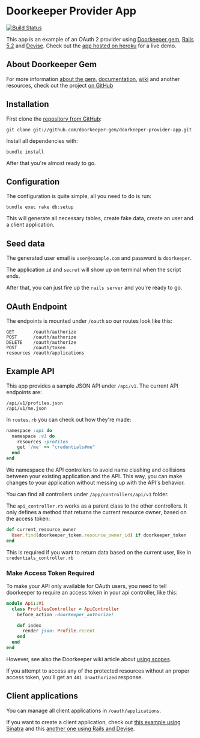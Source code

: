 # Doorkeeper Provider App

[![Build Status](https://api.travis-ci.org/doorkeeper-gem/doorkeeper-provider-app.svg?branch=master)](http://travis-ci.org/doorkeeper-gem/doorkeeper-provider-app)

This app is an example of an OAuth 2 provider using [Doorkeeper gem](https://github.com/doorkeeper-gem/doorkeeper), [Rails 5.2](http://rubyonrails.org/) and [Devise](https://github.com/plataformatec/devise). Check out the [app hosted on heroku](http://doorkeeper-provider.herokuapp.com/) for a live demo.

## About Doorkeeper Gem

For more information [about the gem](https://github.com/doorkeeper-gem/doorkeeper), [documentation](https://github.com/doorkeeper-gem/doorkeeper#readme), [wiki](https://github.com/doorkeeper-gem/doorkeeper/wiki/_pages) and another resources, check out the project [on GitHub](https://github.com/doorkeeper-gem/doorkeeper)

## Installation

First clone the [repository from GitHub](https://github.com/doorkeeper-gem/doorkeeper-provider-app):

    git clone git://github.com/doorkeeper-gem/doorkeeper-provider-app.git

Install all dependencies with:

    bundle install

After that you're almost ready to go.

## Configuration

The configuration is quite simple, all you need to do is run:

    bundle exec rake db:setup

This will generate all necessary tables, create fake data, create an user and a client application.

## Seed data

The generated user email is `user@example.com` and password is `doorkeeper`.

The application `id` and `secret` will show up on terminal when the script ends.

After that, you can just fire up the `rails server` and you're ready to go.

## OAuth Endpoint

The endpoints is mounted under `/oauth` so our routes look like this:

    GET       /oauth/authorize
    POST      /oauth/authorize
    DELETE    /oauth/authorize
    POST      /oauth/token
    resources /oauth/applications

## Example API

This app provides a sample JSON API under `/api/v1`. The current API endpoints are:

    /api/v1/profiles.json
    /api/v1/me.json

In `routes.rb` you can check out how they're made:

``` ruby
namespace :api do
  namespace :v1 do
    resources :profiles
    get '/me' => "credentials#me"
  end
end
```

We namespace the API controllers to avoid name clashing and collisions between your existing application and the API. This way, you can make changes to your application without messing up with the API's behavior.

You can find all controllers under `/app/controllers/api/v1` folder.

The `api_controller.rb` works as a parent class to the other controllers. It only defines a method that returns the current resource owner, based on the access token:

``` ruby
def current_resource_owner
  User.find(doorkeeper_token.resource_owner_id) if doorkeeper_token
end
```

This is required if you want to return data based on the current user, like in `credentials_controller.rb`

### Make Access Token Required

To make your API only available for OAuth users, you need to tell doorkeeper to require an access token in your api controller, like this:

``` ruby
module Api::V1
  class ProfilesController < ApiController
    before_action :doorkeeper_authorize!

    def index
      render json: Profile.recent
    end
  end
end
```

However, see also the Doorkeeper wiki article about [using scopes](https://github.com/doorkeeper-gem/doorkeeper/wiki/Using-Scopes).

If you attempt to access any of the protected resources without an proper access token, you'll get an `401 Unauthorized` response.

## Client applications

You can manage all client applications in `/oauth/applications`.

If you want to create a client application, check out [this example using Sinatra](http://doorkeeper-sinatra.herokuapp.com) and this [another one using Rails and Devise](http://doorkeeper-devise.herokuapp.com).
